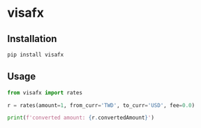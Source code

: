 # visafx

## Installation

```sh
pip install visafx
```


## Usage

```python
from visafx import rates

r = rates(amount=1, from_curr='TWD', to_curr='USD', fee=0.0)

print(f'converted amount: {r.convertedAmount}')
```
